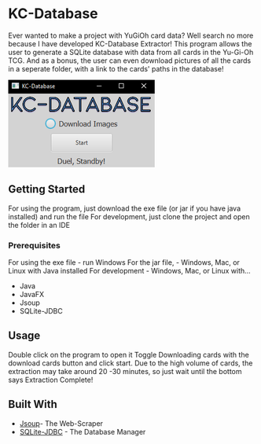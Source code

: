 # KC-Database
Ever wanted to make a project with YuGiOh card data? Well search no more because I have developed KC-Database Extractor!
This program allows the user to generate a SQLite database with data from all cards in the Yu-Gi-Oh TCG.
And as a bonus, the user can even download pictures of all the cards in a seperate folder, with a link to the cards' paths in the database!

![](out/GitHubImages/Application_Screen.PNG)

## Getting Started

For using the program, just download the exe file (or jar if you have java installed) and run the file
For development, just clone the project and open the folder in an IDE

### Prerequisites
For using the exe file - run Windows
For the jar file, - Windows, Mac, or Linux with Java installed
For development - Windows, Mac, or Linux with...
- Java
- JavaFX
- Jsoup
- SQLite-JDBC

## Usage

Double click on the program to open it
Toggle Downloading cards with the download cards button and click start.
Due to the high volume of cards, the extraction may take around 20 -30 minutes, so just wait until the bottom says Extraction Complete!

## Built With

* [Jsoup](https://jsoup.org/)- The Web-Scraper
* [SQLite-JDBC](https://www.sqlitetutorial.net/sqlite-java/sqlite-jdbc-driver/) - The Database Manager

